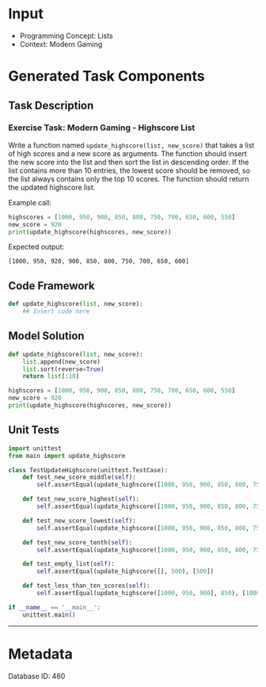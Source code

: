 # Input
- Programming Concept: Lists
- Context: Modern Gaming

# Generated Task Components
## Task Description
### Exercise Task: Modern Gaming - Highscore List

Write a function named `update_highscore(list, new_score)` that takes a list of high scores and a new score as arguments. The function should insert the new score into the list and then sort the list in descending order. If the list contains more than 10 entries, the lowest score should be removed, so the list always contains only the top 10 scores. The function should return the updated highscore list.

Example call:
```python
highscores = [1000, 950, 900, 850, 800, 750, 700, 650, 600, 550]
new_score = 920
print(update_highscore(highscores, new_score))
```

Expected output:
```
[1000, 950, 920, 900, 850, 800, 750, 700, 650, 600]
```

## Code Framework
```python
def update_highscore(list, new_score):
    ## Insert code here
```

## Model Solution
```python
def update_highscore(list, new_score):
    list.append(new_score)
    list.sort(reverse=True)
    return list[:10]

highscores = [1000, 950, 900, 850, 800, 750, 700, 650, 600, 550]
new_score = 920
print(update_highscore(highscores, new_score))
```

## Unit Tests
```python
import unittest
from main import update_highscore

class TestUpdateHighscore(unittest.TestCase):
    def test_new_score_middle(self):
        self.assertEqual(update_highscore([1000, 950, 900, 850, 800, 750, 700, 650, 600, 550], 920), [1000, 950, 920, 900, 850, 800, 750, 700, 650, 600])

    def test_new_score_highest(self):
        self.assertEqual(update_highscore([1000, 950, 900, 850, 800, 750, 700, 650, 600, 550], 1050), [1050, 1000, 950, 900, 850, 800, 750, 700, 650, 600])

    def test_new_score_lowest(self):
        self.assertEqual(update_highscore([1000, 950, 900, 850, 800, 750, 700, 650, 600, 550], 500), [1000, 950, 900, 850, 800, 750, 700, 650, 600, 550])

    def test_new_score_tenth(self):
        self.assertEqual(update_highscore([1000, 950, 900, 850, 800, 750, 700, 650, 600, 550], 550), [1000, 950, 900, 850, 800, 750, 700, 650, 600, 550])

    def test_empty_list(self):
        self.assertEqual(update_highscore([], 500), [500])

    def test_less_than_ten_scores(self):
        self.assertEqual(update_highscore([1000, 950, 900], 850), [1000, 950, 900, 850])

if __name__ == '__main__':
    unittest.main()
```
___
# Metadata
Database ID: 460
